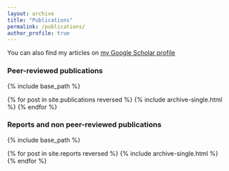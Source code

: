 ```yaml
---
layout: archive
title: "Publications"
permalink: /publications/
author_profile: true
---
```


You can also find my articles on [my Google Scholar profile](https://scholar.google.com/citations?user=HFj2KYkAAAAJ&hl=ca&oi=sra)

### Peer-reviewed publications

{% include base_path %}

{% for post in site.publications reversed %}
  {% include archive-single.html %}
{% endfor %}

### Reports and non peer-reviewed publications

{% include base_path %}

{% for post in site.reports reversed %}
  {% include archive-single.html %}
{% endfor %}
